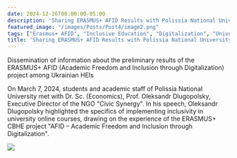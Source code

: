 ```yaml
---
date: 2024-12-26T00:00:00-05:00
description: 'Sharing ERASMUS+ AFID Results with Polissia National University'
featured_image: "/images/Posts/Post4/image2.png"
tags: ["Erasmus+ AFID", "Inclusive Education", "Digitalization", "University Online Courses", "Civic Synergy", "Polissia National University", "Academic Freedom", "Teacher-Student Engagement"]
title: 'Sharing ERASMUS+ AFID Results with Polissia National University'
---
```


Dissemination of information about the preliminary results of the ERASMUS+ AFID (Academic Freedom and Inclusion through Digitalization) project among Ukrainian HEIs

  On March 7, 2024, students and academic staff of Polissia National University met with Dr. Sc. (Economics), Prof. Oleksandr Dlugopolsky, Executive Director of the NGO "Civic Synergy". In his speech, Oleksandr Dlugopolsky highlighted the specifics of implementing inclusivity in university online courses, drawing on the experience of the ERASMUS+ CBHE project "AFID – Academic Freedom and Inclusion through Digitalization". 
<br/>


<img src="/images/Posts/Post4/image1.png"/>